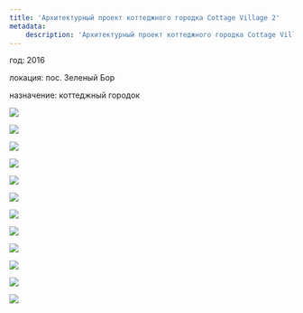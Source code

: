 ```yaml
---
title: 'Архитектурный проект коттеджного городка Cottage Village 2'
metadata:
    description: 'Архитектурный проект коттеджного городка Cottage Village 2 под Киевом'
---
```


<div class="project-description">
<p>год: 2016</p>
<p>локация: пос. Зеленый Бор</p>
<p>назначение: коттеджный городок</p>
</div>

<div class="clearfix"></div>
<div id="project-images" class="owl-carousel owl-theme" markdown="1">

![](Cottage_Village_2_2.jpg)
    
![](Cottage_Village_2_4.jpg)
    
![](Cottage_Village_2_6.jpg)
    
![](Cottage_Village_2_7.jpg)
    
![](Cottage_Village_2_9.jpg)
    
![](Cottage_Village_2_10.jpg)
    
![](Cottage_Village_2_11.jpg)
    
![](Cottage_Village_2_12.jpg)
    
![](Cottage_Village_2_13.jpg)
    
![](Cottage_Village_2_14.jpg)
    
![](Cottage_Village_2_15.jpg)
    
![](Cottage_Village_2_16.jpg)

</div>